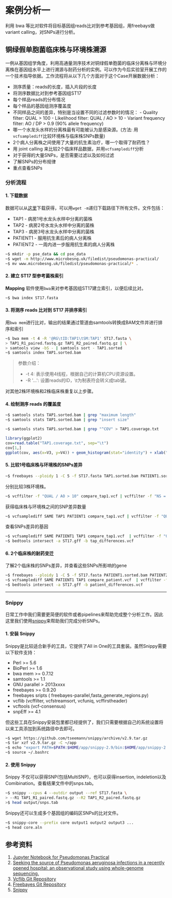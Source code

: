 # 案例分析一

利用 bwa 等比对软件将目标基因组reads比对到参考基因组，用freebays做variant calling，对SNPs进行分析。

## 铜绿假单胞菌临床株与环境株溯源

一例从基因组学角度，利用高通量测序技术对铜绿假单胞菌的临床分离株与环境分离株在基因组水平上进行溯源与耐药分析的实例。可以作为今后实验室开展工作的一个技术指导依据。工作流程将从以下几个方面对于这个Case开展数据分析：

- 测序质量：reads的长度，插入片段的长度
- 将测序数据比对到参考基因组ST17
 - 每个样品reads的分布情况
 - 每个样品的基因组测序覆盖度
 - 不同样品之间的差异，特别是当设置不同的过滤参数时的情况：
	     - Quality filter: QUAL > 100
         - Likelihood filter: QUAL / AO > 10
         - Variant frequency filter: AO / DP > 0.9 (90% allele frequency)
- 哪一个水龙头水样的分离株最有可能被认为是感染源。(方法: 用`vcfsamplediff`比较环境株与临床株SNPs数量)
- 2个病人分离株之间使用了大量的抗生素治疗，哪一个取得了耐药性？
 - 用 joint calling 来比较2个临床样品数据，并用`vcfsamplediff`分析
 - 对于获得的大量SNPs，是否需要过滤以及如何过滤
 - 了解SNPs的分布规律
 - 重点查看SNPs

### 分析流程

#### 1. 下载数据

数据可以从[这里](http://www.microbesng.uk/filedist/pseudomonas-practical/)下载获得，可以用`wget -m`递归下载路径下所有文件。文件包括：

- TAP1 - 病房1号水龙头水样中分离的菌株
- TAP2 - 病房2号水龙头水样中分离的菌株
- TAP3 - 病房3号水龙头水样中分离的菌株
- PATIENT1 - 服用抗生素后的病人分离株
- PATIENT2 - 一周内进一步服用抗生素的病人分离株

```bash
~$ mkdir -p pse_data && cd pse_data
~$ wget -m http://www.microbesng.uk/filedist/pseudomonas-practical/
~$ mv www.microbesng.uk/filedist/pseudomonas-practical/* .
```

#### 2. 建立 ST17 型参考菌株索引

**Mapping** 软件使用`bwa`来对参考基因组ST17建立索引，以便后续比对。

```bash
~$ bwa index ST17.fasta
```

#### 3. 将测序 reads 比对到 ST17 并排序索引

用`bwa mem`进行比对，输出的结果通过管道由samtools转换成BAM文件并进行排序和索引

```bash
~$ bwa mem -t 4 -R '@RG\tID:TAP1\tSM:TAP1' ST17.fasta \
> TAP1_R1_paired.fastq.gz TAP1_R2_paired.fastq.gz | \
> samtools view -bS - | samtools sort - TAP1.sorted
~$ samtools index TAP1.sorted.bam
```

> 参数介绍：
> * -t 4: 表示使用4线程，根据自己的计算机CPU资源设置。
> * -R '...': 设置reads的ID，\t为制表符会转义成tab键。

对其他2株环境株和2株临床株重复以上步骤。


#### 4. 绘制测序 reads 的覆盖度

```bash
~$ samtools stats TAP1.sorted.bam | grep "maximum length"
~$ samtools stats TAP1.sorted.bam | grep "insert size"
```


```bash
~$ samtools stats TAP1.sorted.bam | grep "^COV" > TAP1.coverage.txt
```

```r
library(ggplot2)
cov=read.table("TAP1.coverage.txt", sep="\t")
cov[1,]
ggplot(cov, aes(x=V3, y=V4)) + geom_histogram(stat="identity") + xlab("Coverage") + ylab("Count")
```

#### 5. 比较1号临床株与环境株的SNPs差异

```bash
~$ freebayes --ploidy 1 -C 5 -f ST17.fasta TAP1.sorted.bam PATIENT1.sorted.bam  > compare_tap1.vcf
```

分别比较3株环境株。

```bash
~$ vcffilter -f "QUAL / AO > 10" compare_tap1.vcf | vcffilter -f "NS = 2" | wc -l 
```

获得临床株与环境株之间的SNP差异数量

```bash
~$ vcfsamplediff SAME TAP1 PATIENT1 compare_tap1.vcf | vcffilter -f "QUAL / AO > 10" | vcffilter -f "NS = 2" | vcffilter -f "! ( SAME = germline ) " | grep -v "^#" | wc -l 
```

查看SNPs差异的基因

```bash
~$ vcfsamplediff SAME PATIENT1 TAP1 compare_tap1.vcf  | vcffilter -f "QUAL / AO > 10" | vcffilter -f "NS = 2" | vcffilter -f "! ( SAME = germline ) " > tap_differences.vcf 
~$ bedtools intersect -a ST17.gff -b tap_differences.vcf
```

#### 6. 2个临床株的耐药变迁

了解2个临床株的SNPs差异，并查看这些SNPs所影响的gene

```bash
~$ freebayes --ploidy 1 -C 5 -f ST17.fasta PATIENT1.sorted.bam PATIENT2.sorted.bam > compare_patient.vcf
~$ vcfsamplediff SAME PATIENT1 TAP1 compare_patient.vcf  | vcffilter -f "QUAL / AO > 10" | vcffilter -f "NS = 2" | vcffilter -f "! ( SAME = germline ) " > patient_differences.vcf
~$ bedtools intersect -a ST17.gff -b patient_differences.vcf
```

---

### Snippy

日常工作中我们需要更简便的软件或者pipelines来帮助完成整个分析工作。因此这里我们使用[snippy](https://github.com/tseemann/snippy/blob/master/bin/snippy)来帮助我们完成分析SNPs。


#### 1. 安装 Snippy

Snippy是比较适合新手的工具，它提供了All in One的工具套装。虽然Snippy需要以下软件支持：

- Perl >= 5.6
- BioPerl >= 1.6
- bwa mem >= 0.7.12
- samtools >= 1.1
- GNU parallel > 2013xxxx
- freebayes >= 0.9.20
- freebayes sripts ( freebayes-parallel,fasta\_generate\_regions.py)
- vcflib (vcffilter, vcfstreamsort, vcfuniq, vcffirstheader)
- vcftools (vcf-consensus)
- snpEff >= 4.1

但这些工具在Snippy安装包里都已经提供了，我们只需要根据自己的系统设置将以来工具添加到系统路径中去即可。


```bash
~$ wget https://github.com/tseemann/snippy/archive/v2.9.tar.gz
~$ tar xzf v2.9.tar.gz -C ~/app
~$ echo "export PATH=$PATH:$HOME/app/snippy-2.9/bin:$HOME/app/snippy-2.9/binaries/linux/" >> ~/.bashrc
~$ source ~/.bashrc

```

#### 2. 使用 Snippy

Snippy 不仅可以获得SNP(包括MultiSNP)，也可以获得insertion, indeletion以及Comibination。查看结果文件中的snps.tab。

```bash
~$ snippy --cpus 4 --outdir output --ref ST17.fasta \
> --R1 TAP1_R1_paired.fastq.gz --R2 TAP1_R2_paired.fastq.gz
>$ head output/snps.tab
```

Snippy还可以生成多个基因组的编码区SNPs的比对文件。

```bash
~$ snippy-core --prefix core output1 output2 output3 ...
~$ head core.aln
```

## 参考资料

1. [Jupyter Notebook for Pseudomonas Practical](http://nbviewer.jupyter.org/github/nickloman/nickloman.github.com/blob/master/tutorials/Pseudomonas-practical.ipynb)
2. [Seeking the source of Pseudomonas aeruginosa infections in a recently opened hospital: an observational study using whole-genome sequencing.](http://bmjopen.bmj.com/content/4/11/e006278.full)
3. [Vcflib Git Repository](https://github.com/ekg/vcflib)
4. [Freebayes Git Repository](https://github.com/ekg/freebayes)
5. [Snippy](https://github.com/tseemann/snippy)